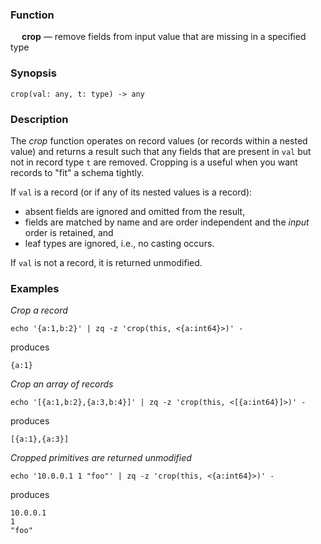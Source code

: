 ### Function

&emsp; **crop** &mdash; remove fields from input value that are missing in a specified type

### Synopsis

```
crop(val: any, t: type) -> any
```

### Description

The _crop_ function operates on record values (or records within a nested value)
and returns a result such that any fields that are present in `val` but not in
record type `t` are removed.
Cropping is a useful when you want records to "fit" a schema tightly.

If `val` is a record (or if any of its nested values is a record):
* absent fields are ignored and omitted from the result,
* fields are matched by name and are order independent and the _input_ order is retained, and
* leaf types are ignored, i.e., no casting occurs.

If `val` is not a record, it is returned unmodified.

### Examples

_Crop a record_
```mdtest-command
echo '{a:1,b:2}' | zq -z 'crop(this, <{a:int64}>)' -
```
produces
```mdtest-output
{a:1}
```

_Crop an array of records_
```mdtest-command
echo '[{a:1,b:2},{a:3,b:4}]' | zq -z 'crop(this, <[{a:int64}]>)' -
```
produces
```mdtest-output
[{a:1},{a:3}]
```

_Cropped primitives are returned unmodified_
```mdtest-command
echo '10.0.0.1 1 "foo"' | zq -z 'crop(this, <{a:int64}>)' -
```
produces
```mdtest-output
10.0.0.1
1
"foo"
```
